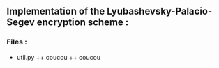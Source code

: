 ## Implementation of the Lyubashevsky-Palacio-Segev encryption scheme :

### Files :

+ util.py
++ coucou
++ coucou
